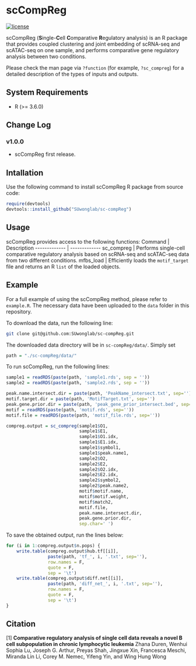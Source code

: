 # scCompReg #
[![license](https://img.shields.io/github/license/DAVFoundation/captain-n3m0.svg?style=flat-square)](https://github.com/DAVFoundation/captain-n3m0/blob/master/LICENSE)

scCompReg (**S**ingle-**C**ell **C**omparative **R**egulatory analysis) is an R package that provides coupled clustering and joint embedding of scRNA-seq and scATAC-seq on one sample, and performs comparative gene regulatory analysis between two conditions.

Please check the man page via `?function` (for example, `?sc_compreg`) for a detailed description of the types of inputs and outputs.

## System Requirements ##
* R (>= 3.6.0)

## Change Log ##
### v1.0.0 ###
* scCompReg first release.

## Intallation
Use the following command to install scCompReg R package from source code:
```R
require(devtools)
devtools::install_github("SUwonglab/sc-compReg")
```

## Usage ##
scCompReg provides access to the following functions:
Command       | Description
------------- | -------------
sc_compreg    | Performs single-cell comparative regulatory analysis based on scRNA-seq and scATAC-seq data from two different conditions.
mfbs_load     | Efficiently loads the `motif_target` file and returns an R `list` of the loaded objects.

## Example ##
For a full example of using the scCompReg method, please refer to `example.R`. The necessary data have been uploaded to the `data` folder in this repository.

To download the data, run the following line:
```bash
git clone git@github.com:SUwonglab/sc-compReg.git
```
The downloaded data directory will be in `sc-compReg/data/`. Simply set 
```R
path = "./sc-compReg/data/"
```
To run scCompReg, run the following lines:
```R
sample1 = readRDS(paste(path, 'sample1.rds', sep = ''))
sample2 = readRDS(paste(path, 'sample2.rds', sep = ''))

peak.name.intersect.dir = paste(path, 'PeakName_intersect.txt', sep='')
motif.target.dir = paste(path, 'MotifTarget.txt', sep='')
peak.gene.prior.dir = paste(path, 'peak_gene_prior_intersect.bed', sep='')
motif = readRDS(paste(path, 'motif.rds', sep=''))
motif.file = readRDS(paste(path, 'motif_file.rds', sep=''))

compreg.output = sc_compreg(sample1$O1,
                            sample1$E1,
                            sample1$O1.idx,
                            sample1$E1.idx,
                            sample1$symbol1,
                            sample1$peak.name1,
                            sample2$O2,
                            sample2$E2,
                            sample2$O2.idx,
                            sample2$E2.idx,
                            sample2$symbol2,
                            sample2$peak.name2,
                            motif$motif.name,
                            motif$motif.weight,
                            motif$match2,
                            motif.file,
                            peak.name.intersect.dir,
                            peak.gene.prior.dir,
                            sep.char=' ')

```
To save the obtained output, run the lines below:
```R
for (i in 1:compreg.output$n.pops) {
    write.table(compreg.output$hub.tf[[i]],
                paste(path, 'tf_', i, '.txt', sep=''),
                row.names = F,
                quote = F,
                sep = '\t')
    write.table(compreg.output$diff.net[[i]],
                paste(path, 'diff_net_', i, '.txt', sep=''),
                row.names = F,
                quote = F,
                sep = '\t')
}
```

## Citation ##
<a id="1">[1]</a> 
**Comparative regulatory analysis of single cell data reveals a novel B cell subpopulation in chronic lymphocytic leukemia**
Zhana Duren, Wenhui Sophia Lu, Joseph G. Arthur, Preyas Shah, Jingxue Xin,  Francesca Meschi, Miranda Lin Li, Corey M. Nemec, Yifeng Yin, and Wing Hung Wong